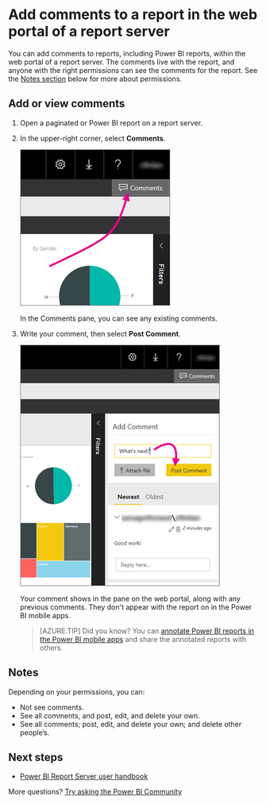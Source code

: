 <properties
    pageTitle="Add comments to a report in the web portal of a report server"
   description="Learn how to add comments to a Power BI or a paginated report on a Power BI Report Server or SQL Server Reporting Services report server."
   services="powerbi"
   documentationCenter=""
   authors="maggiesMSFT"
   manager="erikre"
   backup=""
   editor=""
   tags=""
   qualityFocus="no"
   qualityDate=""/>
<tags
   ms.service="powerbi"
   ms.devlang="NA"
   ms.topic="article"
   ms.tgt_pltfrm="NA"
   ms.workload="powerbi"
   ms.date="09/12/2017"
   ms.author="maggies"/>

# Add comments to a report in the web portal of a report server

You can add comments to reports, including Power BI reports, within the web portal of a report server. The comments live with the report, and anyone with the right permissions can see the comments for the report. See the [Notes section](reportserver-add-comments.md#notes) below for more about permissions.

## Add or view comments

1. Open a paginated or Power BI report on a report server.

2. In the upper-right corner, select **Comments**.

    ![Select Comments](media/reportserver-add-comments/report-server-web-portal-comments-button.png)

    In the Comments pane, you can see any existing comments.

3. Write your comment, then select **Post Comment**.

    ![Post Comment](media/reportserver-add-comments/report-server-web-portal-comments-pane.png)

    Your comment shows in the pane on the web portal, along with any previous comments. They don't appear with the report on in the Power BI mobile apps.

    > [AZURE.TIP] Did you know? You can [annotate Power BI reports in the Power BI mobile apps](powerbi-mobile-annotate-and-share-a-tile-from-the-iphone-app.md) and share the annotated reports with others.

## Notes

Depending on your permissions, you can:

- Not see comments.
- See all comments, and post, edit, and delete your own.
- See all comments; post, edit, and delete your own; and delete other people’s.

## Next steps

- [Power BI Report Server user handbook](reportserver-user-handbook-overview.md)  

More questions? [Try asking the Power BI Community](https://community.powerbi.com/)